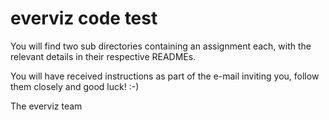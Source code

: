 # everviz code test

You will find two sub directories containing an assignment each, with the relevant details in their respective READMEs.

You will have received instructions as part of the e-mail inviting you, follow them closely and good luck! :-)

The everviz team

